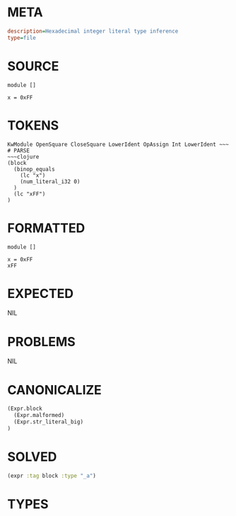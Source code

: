 # META
~~~ini
description=Hexadecimal integer literal type inference
type=file
~~~
# SOURCE
~~~roc
module []

x = 0xFF
~~~
# TOKENS
~~~text
KwModule OpenSquare CloseSquare LowerIdent OpAssign Int LowerIdent ~~~
# PARSE
~~~clojure
(block
  (binop_equals
    (lc "x")
    (num_literal_i32 0)
  )
  (lc "xFF")
)
~~~
# FORMATTED
~~~roc
module []

x = 0xFF
xFF
~~~
# EXPECTED
NIL
# PROBLEMS
NIL
# CANONICALIZE
~~~clojure
(Expr.block
  (Expr.malformed)
  (Expr.str_literal_big)
)
~~~
# SOLVED
~~~clojure
(expr :tag block :type "_a")
~~~
# TYPES
~~~roc
~~~
